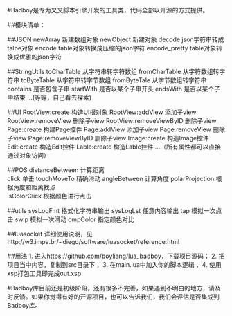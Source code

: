 #Badboy是专为叉叉脚本引擎开发的工具类，代码全部以开源的方式提供。

##模块清单：

##JSON
	newArray		新建数组对象
	newObject		新建对象
	decode			json字符串转成talbe对象
	encode			table对象转换成压缩的json字符
	encode_pretty 	table对象转换成优雅的json字符

##StringUtils
	toCharTable		从字符串转字符数组
	fromCharTable	从字符数组转字符串
	toByteTable		从字符串转字节数组
	fromByteTale	从字节数组转字符串
	contains		是否包含子串
	startWith		是否以某个子串开头
	endsWith		是否以某个子中结束
	...(等等，自己看去探索)

##UI
	RootView:create			构造UI根对象
	RootView:addView		添加子view
	RootView:removeView		删除子view
	RootView:removeViewByID	删除子view
	Page:create				构建Page控件
	Page:addView			添加子view
	Page:removeView         删除子view
	Page:removeViewByID     删除子view
	Image:create			构造Image控件
	Edit:create				构造Edit控件
	Lable:create			构造Lable控件
	...（所有属性都可以直接通过对象访问）

##POS
	distanceBetween			计算距离		
	click                   单击
	touchMoveTo  			精确滑动
	angleBetween			计算角度
	polarProjection         根据角度和距离找点  
	isColorClick			根据颜色进行点击

##utils
	sysLogFmt				格式化字符串输出
	sysLogLst				任意内容输出
	tap						模拟一次点击
	swip					模拟一次滑动
	cmpColor				指定颜色对比
	
##luasocket
	详细使用说明，见http://w3.impa.br/~diego/software/luasocket/reference.html

##用法
	1. 进入https://github.com/boyliang/lua_badboy，下载项目源码；
	2. 把项目当中内容，复制到src目录下；
	3. 在main.lua中加入你的脚本逻辑；
	4. 使用xsp打包工具即完成out.xsp


#Badboy库目前还是初级阶段，还有很多不完善，如果遇到不明白的地方，请及时反馈。如果你觉得有好的开源项目，也可以告诉我们，我们会评估是否集成到Badboy库。
